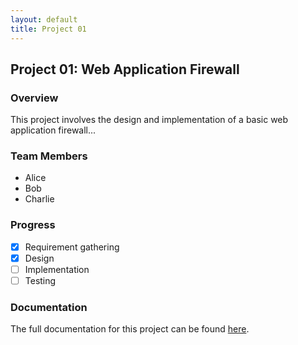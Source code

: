 ```yaml
---
layout: default
title: Project 01
---
```


## Project 01: Web Application Firewall

### Overview

This project involves the design and implementation of a basic web application firewall...

### Team Members

* Alice
* Bob
* Charlie

### Progress

* [x] Requirement gathering
* [x] Design
* [ ] Implementation
* [ ] Testing

### Documentation

The full documentation for this project can be found [here](Documentation.md).
